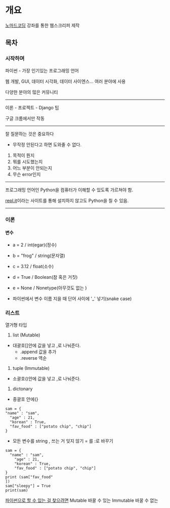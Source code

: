 
# 개요

[노마드코딩](https://nomadcoders.co/) 강좌를 통한 웹스크리퍼 제작

## 목차



### 시작하며

파이썬 - 가장 인기있는 프로그래밍 언어

웹 개발, GUI, 데이터 시각화, 데이터 사이엔스... 여러 분야에 사용

다양한 분야의 많은 커뮤니티

---

이론 - 프로젝트 - Django 팁

구글 크롬에서만 작동

---

잘 질문하는 것은 중요하다
* 무작정 안된다고 하면 도와줄 수 없다.
1. 목적이 뭔지
2. 뭐를 시도했는지
3. 어느 부분이 안되는지
4. 무슨 error인지

---

프로그래밍 언어인 Python을 컴퓨터가 이해할 수 있도록 가르쳐야 함.

[repl.it](repl.it)이라는 사이트를 통해 설치하지 않고도 Python을 칠 수 있음.

---

### 이론

#### 변수

* a = 2 / int(egar)(정수)
* b = "frog" / string(문자열)
* c = 3.12 / float(소수)
* d = True / Boolean(참 혹은 거짓)
* e = None / Nonetype(아무것도 없는 )

* 파이썬에서 변수 이름 지을 때 단어 사이에 '_' 넣기(snake case)

### 리스트

열거형 타입
1. list (Mutable)
  * 대괄호[]안에 값을 넣고 ,로 나눠준다.
    - .append 값을 추가
    - .reverse 역순
1. tuple (Immutable)
  * 소괄호()안에 값을 넣고 ,로 나눠준다.
  
1. dictonary 
  * 중괄호 안에{}
  ```
  sam = {
  "name" : "sam",
    "age" : 21,
    "korean" : True,
    "fav_food" : ["potato chip", "chip"]
}
```
* 모든 변수를 string
, 쓰는 거 잊지 않기
= 를 :로 바꾸기

```
sam = {
  "name" : "sam",
    "age" : 21,
    "korean" : True,
    "fav_food" : ["potato chip", "chip"]
}
print (sam["fav_food"
])
sam["sleepy"] = True
print(sam)

```


[파이썬으로 할 수 있는 걸 찾으려면](https://docs.python.org/3/library/)
Mutable 바꿀 수 있는
Immutable 바꿀 수 없는



